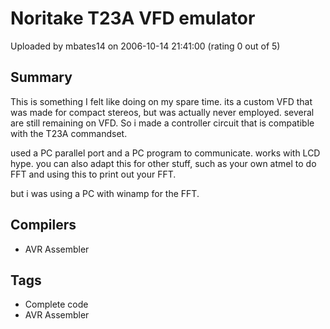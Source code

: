 # Noritake T23A VFD emulator

Uploaded by mbates14 on 2006-10-14 21:41:00 (rating 0 out of 5)

## Summary

This is something I felt like doing on my spare time. its a custom VFD that was made for compact stereos, but was actually never employed. several are still remaining on VFD. So i made a controller circuit that is compatible with the T23A commandset. 


used a PC parallel port and a PC program to communicate. works with LCD hype. you can also adapt this for other stuff, such as your own atmel to do FFT and using this to print out your FFT. 


but i was using a PC with winamp for the FFT.

## Compilers

- AVR Assembler

## Tags

- Complete code
- AVR Assembler
